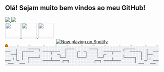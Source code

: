 ## Olá! Sejam muito bem vindos ao meu GitHub!



<div>
  <a href="https://beacons.ai/guilhermeoliveirad">
    <img height="180em" 
      src="https://github-readme-stats.vercel.app/api?username=guilhermeoliveirad&show_icons=true&bg_color=000000&title_color=0000FF&text_color=ffffff&icon_color=ffffff&cache_seconds=3600"/>
    <img height="180em" 
      src="https://github-readme-stats.vercel.app/api/top-langs/?username=guilhermeoliveirad&layout=compact&langs_count=6&bg_color=000000&title_color=0000FF&text_color=ffffff&icon_color=ffffff&cache_seconds=3600"/>
</div>
    
<div>
  <img src="https://devicon-website.vercel.app/api/html5/original.svg" width="50" height="50" />
<img src="https://devicon-website.vercel.app/api/css3/original.svg" width="50" height="50" />
<img src="https://devicon-website.vercel.app/api/python/original.svg" width="50" height="50" />
</div>

<div align="center">
  <img src="https://spotify-github-profile.vercel.app/api/now-playing?uid=31o6kvtul2622q36i4y54vbccgne" alt="Now playing on Spotify" />
</div>

<picture>
  <source media="(prefers-color-scheme: dark)" srcset="https://raw.githubusercontent.com/guilhermeoliveirad/guilhermeoliveirad/output/pacman-contribution-graph-dark.svg">
  <source media="(prefers-color-scheme: light)" srcset="https://raw.githubusercontent.com/guilhermeoliveirad/guilhermeoliveirad/output/pacman-contribution-graph.svg">
  <img alt="pacman contribution graph" src="https://raw.githubusercontent.com/guilhermeoliveirad/guilhermeoliveirad/output/pacman-contribution-graph.svg">
</picture>

###


